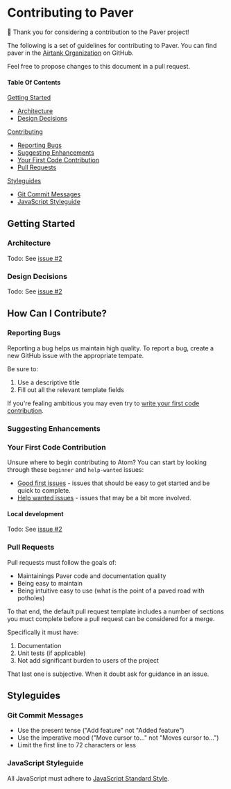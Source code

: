 # Contributing to Paver

:tada: Thank you for considering a contribution to the Paver project!

The following is a set of guidelines for contributing to Paver. You can find paver in the [Airtank Organization](https://github.com/AirtankNH/paver) on GitHub.

Feel free to propose changes to this document in a pull request.

#### Table Of Contents

[Getting Started](#getting-started)
  * [Architecture](#architecture)
  * [Design Decisions](#design-decisions)

[Contributing](#contributing)
  * [Reporting Bugs](#reporting-bugs)
  * [Suggesting Enhancements](#suggesting-enhancements)
  * [Your First Code Contribution](#your-first-code-contribution)
  * [Pull Requests](#pull-requests)

[Styleguides](#styleguides)
  * [Git Commit Messages](#git-commit-messages)
  * [JavaScript Styleguide](#javascript-styleguide)

## Getting Started

### Architecture

Todo: See [issue #2][issue-2]

### Design Decisions

Todo: See [issue #2][issue-2]

## How Can I Contribute?

### Reporting Bugs

Reporting a bug helps us maintain high quality. To report a bug, create a new GitHub issue with the appropriate tempate.

Be sure to:

1. Use a descriptive title
2. Fill out all the relevant template fields

If you're fealing ambitious you may even try to [write your first code contribution](#your-first-code-contribution).

### Suggesting Enhancements

### Your First Code Contribution

Unsure where to begin contributing to Atom? You can start by looking through these `beginner` and `help-wanted` issues:

* [Good first issues][first] - issues that should be easy to get started and be quick to complete.
* [Help wanted issues][help-wanted] - issues that may be a bit more involved.

#### Local development

Todo: See [issue #2][issue-4]

### Pull Requests

Pull requests must follow the goals of:

- Maintainings Paver code and documentation quality
- Being easy to maintain
- Being intuitive easy to use (what is the point of a paved road with potholes)

To that end, the default pull request template includes a number of sections you muct complete before a pull request can be considered for a merge.

Specifically it must have:

1. Documentation
2. Unit tests (if applicable)
3. Not add significant burden to users of the project

That last one is subjective. When it doubt ask for guidance in an issue.

## Styleguides

### Git Commit Messages

* Use the present tense ("Add feature" not "Added feature")
* Use the imperative mood ("Move cursor to..." not "Moves cursor to...")
* Limit the first line to 72 characters or less

### JavaScript Styleguide

All JavaScript must adhere to [JavaScript Standard Style](https://standardjs.com/).

[first]:https://github.com/AirtankNH/paver/issues?q=is%3Aopen+label%3A%22good+first+issue%22+sort%3Acomments-desc
[help-wanted]:https://github.com/AirtankNH/paver/issues?q=is%3Aopen+label%3A%22help-wanted%22+sort%3Acomments-desc
[issue-2]:https://github.com/AirtankNH/paver/issues/2
[issue-4]:https://github.com/AirtankNH/paver/issues/4
